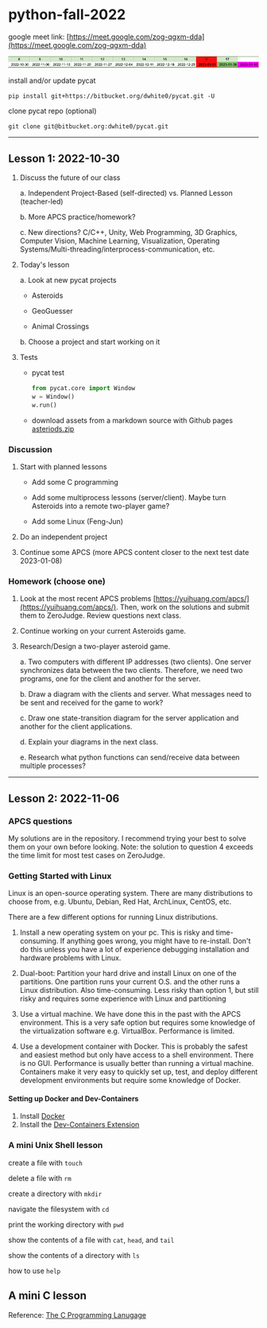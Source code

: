 # python-fall-2022

google meet link: [https://meet.google.com/zog-qgxm-dda](https://meet.google.com/zog-qgxm-dda)

![time](images/time.png)

install and/or update pycat

```
pip install git+https://bitbucket.org/dwhite0/pycat.git -U
```

clone pycat repo (optional)

```
git clone git@bitbucket.org:dwhite0/pycat.git
```

--------

## Lesson 1: 2022-10-30

1. Discuss the future of our class
    
    a. Independent Project-Based (self-directed) vs. Planned Lesson (teacher-led)
    
    b. More APCS practice/homework?
    
    c. New directions? C/C++, Unity, Web Programming, 3D Graphics, Computer Vision, Machine Learning, Visualization, Operating Systems/Multi-threading/interprocess-communication, etc.

2. Today's lesson

    a. Look at new pycat projects

    - Asteroids

    - GeoGuesser

    - Animal Crossings
    
    b. Choose a project and start working on it

3. Tests

    - pycat test

        ``` python
        from pycat.core import Window
        w = Window()
        w.run()
        ```

    - download assets from a markdown source with Github pages
       [asteriods.zip](https://github.com/cmorace/python-fall-2022/raw/main/asteriods.zip)

### Discussion

1. Start with planned lessons
    
    - Add some C programming

    - Add some multiprocess lessons (server/client). Maybe turn Asteroids into a remote two-player game?

    - Add some Linux (Feng-Jun)

2. Do an independent project

3. Continue some APCS (more APCS content closer to the next test date 2023-01-08)

### Homework (choose one)

1. Look at the most recent APCS problems [https://yuihuang.com/apcs/](https://yuihuang.com/apcs/). Then, work on the solutions and submit them to ZeroJudge. Review questions next class.

2. Continue working on your current Asteroids game.

3. Research/Design a two-player asteroid game.

    a. Two computers with different IP addresses (two clients). One server synchronizes data between the two clients. Therefore, we need two programs, one for the client and another for the server.

    b. Draw a diagram with the clients and server. What messages need to be sent and received for the game to work?

    c. Draw one state-transition diagram for the server application and another for the client applications.

    d. Explain your diagrams in the next class.

    e. Research what python functions can send/receive data between multiple processes?

----

## Lesson 2: 2022-11-06

### APCS questions

My solutions are in the repository. I recommend trying your best to solve them on your own before looking. Note: the solution to question 4 exceeds the time limit for most test cases on ZeroJudge.

### Getting Started with Linux

Linux is an open-source operating system. There are many distributions to choose from, e.g. Ubuntu, Debian, Red Hat, ArchLinux, CentOS, etc.

There are a few different options for running Linux distributions.

1. Install a new operating system on your pc. This is risky and time-consuming. If anything goes wrong, you might have to re-install. Don't do this unless you have a lot of experience debugging installation and hardware problems with Linux.

2. Dual-boot: Partition your hard drive and install Linux on one of the partitions. One partition runs your current O.S. and the other runs a Linux distribution. Also time-consuming. Less risky than option 1, but still risky and requires some experience with Linux and partitioning

3. Use a virtual machine. We have done this in the past with the APCS environment. This is a very safe option but requires some knowledge of the virtualization software e.g. VirtualBox. Performance is limited.

4. Use a development container with Docker. This is probably the safest and easiest method but only have access to a shell environment. There is no GUI. Performance is usually better than running a virtual machine. Containers make it very easy to quickly set up, test, and deploy different development environments but require some knowledge of Docker.

#### Setting up Docker and Dev-Containers

1. Install [Docker](https://docs.docker.com/get-docker/)
2. Install the [Dev-Containers Extension](https://marketplace.visualstudio.com/items?itemName=ms-vscode-remote.remote-containers)

### A mini Unix Shell lesson

create a file with `touch`

delete a file with `rm`

create a directory with `mkdir`

navigate the filesystem with `cd`

print the working directory with `pwd`

show the contents of a file with `cat`, `head`, and `tail`

show the contents of a directory with `ls`

how to use `help`

## A mini C lesson

Reference: [The C Programming Lanugage](https://neilklingensmith.com/teaching/loyola/cs264-s2020/readings/cbook.pdf)
